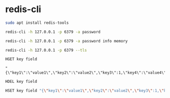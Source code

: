 # redis-cli

```bash
sudo apt install redis-tools
```

```bash
redis-cli -h 127.0.0.1 -p 6379 -a password
```

```bash
redis-cli -h 127.0.0.1 -p 6379 -a password info memory
```

```bash
redis-cli -h 127.0.0.1 -p 6379 --tls
```

```bash
HGET key field
```

```text
"{\"key1\":\"value1\",\"key2\":\"value2\",\"key3\":1,\"key4\":\"value4\"}"
```

```bash
HDEL key field
```

```bash
HSET key field "{\"key1\":\"value1\",\"key2\":\"value2\",\"key3\":1,\"key4\":\"value4\"}"
```

